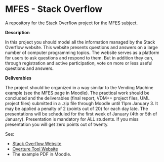 # MFES - Stack Overflow
A repository for the Stack Overflow project for the MFES subject.

**Description**

In this project you should model all the information managed by the Stack Overflow website. This website presents questions and answers on a large number of computer programming topics. The website serves as a platform for users to ask questions and respond to them. But in addition they can, through registration and active participation, vote on more or less useful questions and answers.

**Deliverables**

The project should be organized in a way similar to the Vending Machine example (see the MFES page in Moodle). The practical work should be concluded and the deliverables (final report, VDM++ project files, UML project files) submitted in a .zip file through Moodle until 11pm January 3. It may be applied a penalty of 2 (points out of 20) for each day late. The presentations will be scheduled for
the first week of January (4th or 5th of January). Presentation is mandatory for ALL students. If you miss presentation you will get zero points out of twenty.

See:

* [Stack Overflow Website](https://stackoverflow.com)
* [Overture Tool Website](http://overturetool.org)
* The example PDF in Moodle.
